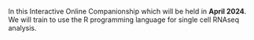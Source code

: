 In this Interactive Online Companionship which will be held in **April 2024**. We will train to use the R programming language for single cell RNAseq analysis.
